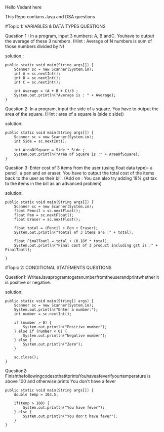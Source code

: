 Hello Vedant here

This Repo contians Java and DSA questions

#Topic 1: VARIABLES & DATA TYPES QUESTIONS

 Question 1 : In a program, input 3 numbers: A, B andC. Youhave to output the average of
 these 3 numbers.
 (Hint : Average of N numbers is sum of those numbers divided by N)

 solution :
 

    public static void main(String args[]) {
        Scanner sc = new Scanner(System.in);
        int A = sc.nextInt();
        int B = sc.nextInt();
        int C = sc.nextInt();

        int Average = (A + B + C)/3 ;
        System.out.println("Average is : " + Average);
    }

 Question 2: In a program, input the side of a square. You have to output the area of the
 square.
 (Hint : area of a square is (side x side))


 solution:


    public static void main(String args[]) {
        Scanner sc = new Scanner(System.in);
        int Side = sc.nextInt();

        int AreaOfSquare = Side * Side ;
        System.out.println("Area of Square is :" + AreaOfSquare);
    }


 Question 3: Enter cost of 3 items from the user (using float data type)- a pencil, a pen and
 an eraser. You have to output the total cost of the items back to the user as their bill.
 (Add on : You can also try adding 18% gst tax to the items in the bill as an advanced problem)

 solution:


    public static void main(String args[]) {
        Scanner sc = new Scanner(System.in);
        float Pencil = sc.nextFloat();
        float Pen = sc.nextFloat();
        float Eraser = sc.nextFloat();

        float total = (Pencil + Pen + Eraser);
        System.out.println("Toatal of 3 items are :" + total);

        float FinalToatl = total + (0.18f * total);
        System.out.println("Final cost of 3 product including gst is :" + FinalToatl);

    }

 #Topic 2: CONDITIONAL STATEMENTS QUESTIONS
 
 Question1: WriteaJavaprogramtogetanumberfromtheuserandprintwhether it is
 positive or negative.

 solution:
 

    public static void main(String[] args) {
        Scanner sc = new Scanner(System.in);
        System.out.println("Enter a number:");
        int number = sc.nextInt();

        if (number > 0) {
            System.out.println("Positive number");
        } else if (number < 0) {
            System.out.println("Negative number");
        } else {
            System.out.println("Zero");
        }

        sc.close();
    }

Question2: FinishthefollowingcodesothatitprintsYouhaveafeverifyourtemperature
 is above 100 and otherwise prints You don't have a fever

 

    public static void main(String args[]) {
        double temp = 103.5;

        if(temp > 100) {
            System.out.println("You have fever");
        } else {
            System.out.println("You don't have fever");
        }
    }





 

